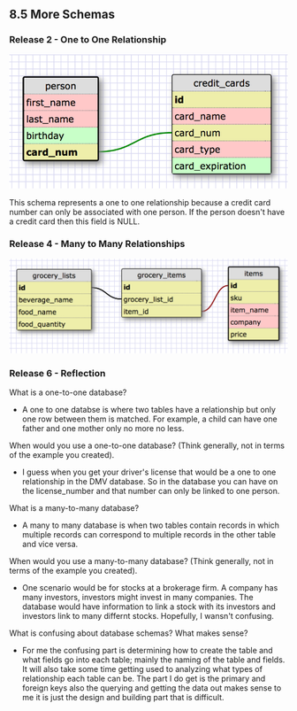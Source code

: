 ## 8.5 More Schemas

### Release 2 - One to One Relationship

![alt tag](imgs/one-to-one.png)

This schema represents a one to one relationship because a credit card number can only be associated with one
person. If the person doesn't have a credit card then this field is NULL.

### Release 4 - Many to Many Relationships

![alt tag](imgs/many-to-many.png)

### Release 6 - Reflection

What is a one-to-one database?
- A one to one databse is where two tables have a relationship but only one row between them is matched.
  For example, a child can have one father and one mother only no more no less.

When would you use a one-to-one database? (Think generally, not in terms of the example you created).
- I guess when you get your driver's license that would be a one to one relationship in the DMV database.
  So in the database you can have on the license_number and that number can only be linked to one person.

What is a many-to-many database?
- A many to many database is when two tables contain records in which multiple records can correspond to multiple
  records in the other table and vice versa.

When would you use a many-to-many database? (Think generally, not in terms of the example you created).
- One scenario would be for stocks at a brokerage firm. A company has many investors, investors might invest in many
  companies. The database would have information to link a stock with its investors and investors link to many differnt
  stocks. Hopefully, I wansn't confusing.

What is confusing about database schemas? What makes sense?
- For me the confusing part is determining how to create the table and what fields go into each table; mainly the naming
  of the table and fields. It will also take some time getting used to analyzing what types of relationship each table can
  be. The part I do get is the primary and foreign keys also the querying and getting the data out makes sense to me it
  is just the design and building part that is difficult.

